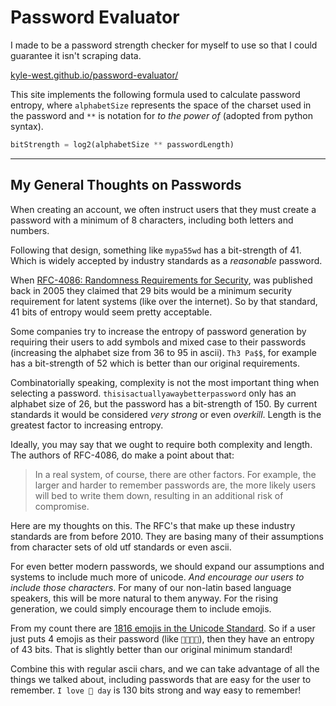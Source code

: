 # Password Evaluator

I made to be a password strength checker for myself to use so that I could guarantee it isn't scraping data.

[kyle-west.github.io/password-evaluator/](https://kyle-west.github.io/password-evaluator/)

This site implements the following formula used to calculate password entropy, where `alphabetSize` represents the space of the charset used in the password and `**` is notation for _to the power of_ (adopted from python syntax).

```py
bitStrength = log2(alphabetSize ** passwordLength)
```

---

## My General Thoughts on Passwords

When creating an account, we often instruct users that they must create a password with a minimum of 8 characters, including both letters and numbers.

Following that design, something like `mypa55wd` has a bit-strength of 41. Which is widely accepted by industry standards as a _reasonable_ password. 

When [RFC-4086: Randomness Requirements for Security](https://tools.ietf.org/html/rfc4086#page-34), was published back in 2005 they claimed that 29 bits would be a minimum security requirement for latent systems (like over the internet). So by that standard, 41 bits of entropy would seem pretty acceptable.

Some companies try to increase the entropy of password generation by requiring their users to add symbols and mixed case to their passwords (increasing the alphabet size from 36 to 95 in ascii). `Th3 Pa$$`, for example has a bit-strength of 52 which is better than our original requirements.

Combinatorially speaking, complexity is not the most important thing when selecting a password. `thisisactuallyawaybetterpassword` only has an alphabet size of 26, but the password has a bit-strength of 150. By current standards it would be considered _very strong_ or even _overkill_. Length is the greatest factor to increasing entropy.

Ideally, you may say that we ought to require both complexity and length. The authors of RFC-4086, do make a point about that:

> In a real system, of course, there are other factors. For example, the larger and harder to remember passwords are, the more likely users will bed to write them down, resulting in an additional risk of compromise.

Here are my thoughts on this. The RFC's that make up these industry standards are from before 2010. They are basing many of their assumptions from character sets of old utf standards or even ascii.

For even better modern passwords, we should expand our assumptions and systems to include much more of unicode. _And encourage our users to include those characters_. For many of our non-latin based language speakers, this will be more natural to them anyway. For the rising generation, we could simply encourage them to include emojis.

From my count there are [1816 emojis in the Unicode Standard](https://unicode.org/emoji/charts/full-emoji-list.html). So if a user just puts 4 emojis as their password (like `🌮🍕🍔🍟`), then they have an entropy of 43 bits. That is slightly better than our original minimum standard!

Combine this with regular ascii chars, and we can take advantage of all the things we talked about, including passwords that are easy for the user to remember. `I love 🍕 day` is 130 bits strong and way easy to remember! 
